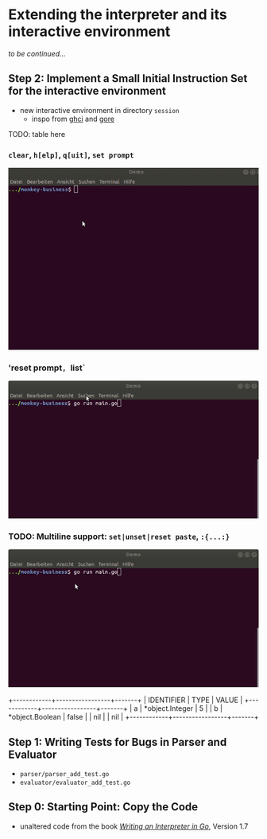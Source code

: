 # Extending the interpreter and its interactive environment

 _to be continued..._

## Step 2: Implement a Small Initial Instruction Set for the interactive environment

- new interactive environment in directory `session`
    - inspo from [ghci](https://downloads.haskell.org/~ghc/latest/docs/html/users_guide/ghci.html#ghci-commands) and [gore](https://github.com/motemen/gore) 

TODO: table here

### `clear`, `h[elp]`, `q[uit]`, `set prompt`
![Demo1](demos/demo1.gif)

### 'reset prompt`, `list` 
![Demo2](demos/demo2.gif)

### TODO: Multiline support: `set|unset|reset paste`, `:{...:}`
![Demo3](demos/demo3.gif)

+------------+-----------------+-------+
| IDENTIFIER | TYPE            | VALUE |
+------------+-----------------+-------+
| a          | *object.Integer | 5     |
| b          | *object.Boolean | false |
| nil        | <nil>           | nil   |
+------------+-----------------+-------+

## Step 1: Writing Tests for Bugs in Parser and Evaluator

- `parser/parser_add_test.go`
- `evaluator/evaluator_add_test.go`

## Step 0: Starting Point: Copy the Code

- unaltered code from the book [_Writing an Interpreter in Go_](https://interpreterbook.com/), Version 1.7





